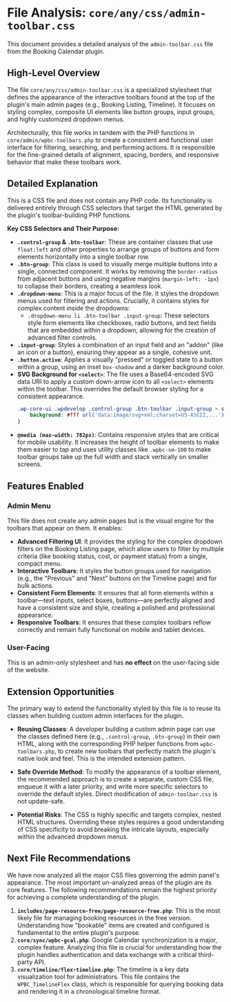# File Analysis: `core/any/css/admin-toolbar.css`

This document provides a detailed analysis of the `admin-toolbar.css` file from the Booking Calendar plugin.

## High-Level Overview

The file `core/any/css/admin-toolbar.css` is a specialized stylesheet that defines the appearance of the interactive toolbars found at the top of the plugin's main admin pages (e.g., Booking Listing, Timeline). It focuses on styling complex, composite UI elements like button groups, input groups, and highly customized dropdown menus.

Architecturally, this file works in tandem with the PHP functions in `core/admin/wpbc-toolbars.php` to create a consistent and functional user interface for filtering, searching, and performing actions. It is responsible for the fine-grained details of alignment, spacing, borders, and responsive behavior that make these toolbars work.

## Detailed Explanation

This is a CSS file and does not contain any PHP code. Its functionality is delivered entirely through CSS selectors that target the HTML generated by the plugin's toolbar-building PHP functions.

**Key CSS Selectors and Their Purpose:**

*   **`.control-group` & `.btn-toolbar`**: These are container classes that use `float:left` and other properties to arrange groups of buttons and form elements horizontally into a single toolbar row.
*   **`.btn-group`**: This class is used to visually merge multiple buttons into a single, connected component. It works by removing the `border-radius` from adjacent buttons and using negative margins (`margin-left: -1px`) to collapse their borders, creating a seamless look.
*   **`.dropdown-menu`**: This is a major focus of the file. It styles the dropdown menus used for filtering and actions. Crucially, it contains styles for complex content *inside* the dropdowns:
    *   `.dropdown-menu li .btn-toolbar .input-group`: These selectors style form elements like checkboxes, radio buttons, and text fields that are embedded within a dropdown, allowing for the creation of advanced filter controls.
*   **`.input-group`**: Styles a combination of an input field and an "addon" (like an icon or a button), ensuring they appear as a single, cohesive unit.
*   **`.button.active`**: Applies a visually "pressed" or toggled state to a button within a group, using an inset `box-shadow` and a darker background color.
*   **SVG Background for `<select>`**: The file uses a Base64-encoded SVG data URI to apply a custom down-arrow icon to all `<select>` elements within the toolbar. This overrides the default browser styling for a consistent appearance.
    ```css
    .wp-core-ui .wpdevelop .control-group .btn-toolbar .input-group > select {
        background: #fff url('data:image/svg+xml;charset=US-ASCII,...') no-repeat right 5px top 55%;
    }
    ```
*   **`@media (max-width: 782px)`**: Contains responsive styles that are critical for mobile usability. It increases the height of toolbar elements to make them easier to tap and uses utility classes like `.wpbc-sm-100` to make toolbar groups take up the full width and stack vertically on smaller screens.

## Features Enabled

### Admin Menu

This file does not create any admin pages but is the visual engine for the toolbars that appear on them. It enables:

*   **Advanced Filtering UI**: It provides the styling for the complex dropdown filters on the Booking Listing page, which allow users to filter by multiple criteria (like booking status, cost, or payment status) from a single, compact menu.
*   **Interactive Toolbars**: It styles the button groups used for navigation (e.g., the "Previous" and "Next" buttons on the Timeline page) and for bulk actions.
*   **Consistent Form Elements**: It ensures that all form elements within a toolbar—text inputs, select boxes, buttons—are perfectly aligned and have a consistent size and style, creating a polished and professional appearance.
*   **Responsive Toolbars**: It ensures that these complex toolbars reflow correctly and remain fully functional on mobile and tablet devices.

### User-Facing

This is an admin-only stylesheet and has **no effect** on the user-facing side of the website.

## Extension Opportunities

The primary way to extend the functionality styled by this file is to reuse its classes when building custom admin interfaces for the plugin.

*   **Reusing Classes**: A developer building a custom admin page can use the classes defined here (e.g., `.control-group`, `.btn-group`) in their own HTML, along with the corresponding PHP helper functions from `wpbc-toolbars.php`, to create new toolbars that perfectly match the plugin's native look and feel. This is the intended extension pattern.

*   **Safe Override Method**: To modify the appearance of a toolbar element, the recommended approach is to create a separate, custom CSS file, enqueue it with a later priority, and write more specific selectors to override the default styles. Direct modification of `admin-toolbar.css` is not update-safe.

*   **Potential Risks**: The CSS is highly specific and targets complex, nested HTML structures. Overriding these styles requires a good understanding of CSS specificity to avoid breaking the intricate layouts, especially within the advanced dropdown menus.

## Next File Recommendations

We have now analyzed all the major CSS files governing the admin panel's appearance. The most important un-analyzed areas of the plugin are its core features. The following recommendations remain the highest priority for achieving a complete understanding of the plugin.

1.  **`includes/page-resource-free/page-resource-free.php`**: This is the most likely file for managing booking resources in the free version. Understanding how "bookable" items are created and configured is fundamental to the entire plugin's purpose.
2.  **`core/sync/wpbc-gcal.php`**: Google Calendar synchronization is a major, complex feature. Analyzing this file is crucial for understanding how the plugin handles authentication and data exchange with a critical third-party API.
3.  **`core/timeline/flex-timeline.php`**: The timeline is a key data visualization tool for administrators. This file contains the `WPBC_TimelineFlex` class, which is responsible for querying booking data and rendering it in a chronological timeline format.
